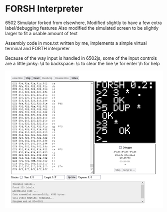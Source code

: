 # FORSH Interpreter

6502 Simulator forked from elsewhere,
Modified slightly to have a few extra label/debugging features
Also modified the simulated screen to be slightly larger to fit a usable amount of text

Assembly code in mos.txt written by me, implements a simple virtual terminal and FORTH interpreter

Because of the way input is handled in 6502js, some of the input controls are a little janky:
\d to backspace:
\c to clear the line
\e for enter
\h for help



![Screenshot of FORSH running](./arithmetic.png)